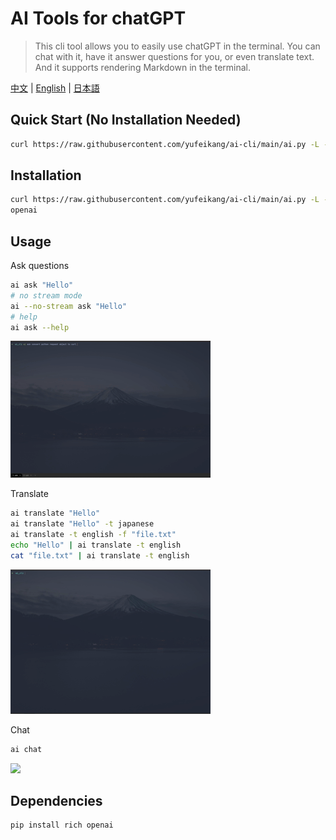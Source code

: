 

# AI Tools for chatGPT

> This cli tool allows you to easily use chatGPT in the terminal. You can chat with it, have it answer questions for you, or even translate text. 
And it supports rendering Markdown in the terminal.

[中文](README.zh.md) | [English](README.md) | [日本語](README.ja.md)

## Quick Start (No Installation Needed)

```bash
curl https://raw.githubusercontent.com/yufeikang/ai-cli/main/ai.py -L -s | python - ask "Hello"
```

## Installation

```bash
curl https://raw.githubusercontent.com/yufeikang/ai-cli/main/ai.py -L -s> /usr/local/bin/ai && chmod +x /usr/local/bin/ai && pip install -U rich 
openai
```

## Usage

Ask questions

```bash
ai ask "Hello"
# no stream mode
ai --no-stream ask "Hello"
# help
ai ask --help
```

![](./_/video/ask.gif)

Translate

```bash
ai translate "Hello"
ai translate "Hello" -t japanese
ai translate -t english -f "file.txt"
echo "Hello" | ai translate -t english
cat "file.txt" | ai translate -t english
```

![](./_/video/translate.gif)

Chat

```bash
ai chat
```

![](./_/video/chat.gif)

## Dependencies

```bash
pip install rich openai
```